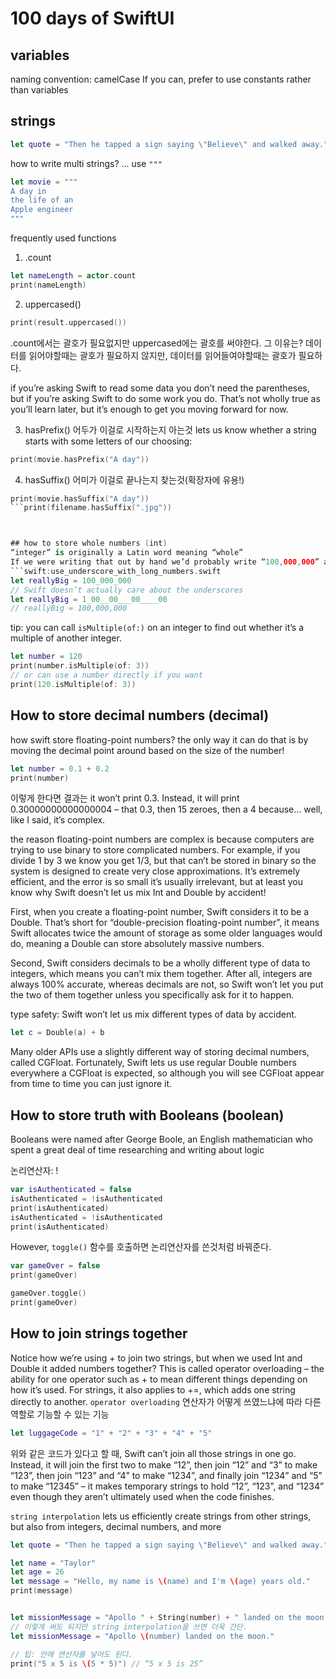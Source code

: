 # 100 days of SwiftUI

## variables
naming convention: camelCase
If you can, prefer to use constants rather than variables


## strings

```swift:backslash.swift
let quote = "Then he tapped a sign saying \"Believe\" and walked away."

```

how to write multi strings? ... use ```"""```
```swift:threeQuotes.swift
let movie = """
A day in
the life of an
Apple engineer
"""

```

frequently used functions
1. .count
```swift:count.swift
let nameLength = actor.count
print(nameLength)
```
2. uppercased()
```swift:uppercased.swift
print(result.uppercased())
```
.count에서는 괄호가 필요없지만 uppercased에는 괄호를 써야한다. 그 이유는?
데이터를 읽어야할때는 괄호가 필요하지 않지만, 데이터를 읽어들여야할때는 괄호가 필요하다.

if you’re asking Swift to read some data you don’t need the parentheses, but if you’re asking Swift to do some work you do. That’s not wholly true as you’ll learn later, but it’s enough to get you moving forward for now.


3. hasPrefix() 어두가 이걸로 시작하는지 아는것
lets us know whether a string starts with some letters of our choosing:
```swift:hasPrefix.swift
print(movie.hasPrefix("A day"))
```
4. hasSuffix() 어미가 이걸로 끝나는지 찾는것(확장자에 유용!)
```swift:hasPrefix.swift
print(movie.hasSuffix("A day"))
```print(filename.hasSuffix(".jpg"))



## how to store whole numbers (int)
“integer” is originally a Latin word meaning “whole”
If we were writing that out by hand we’d probably write “100,000,000” at which point it’s clear that the number is 100 million. Swift has something similar: you can use underscores, _, to break up numbers however you want.
```swift:use_underscore_with_long_numbers.swift
let reallyBig = 100_000_000
// Swift doesn’t actually care about the underscores
let reallyBig = 1_00__00___00____00
// reallyBig = 100,000,000
```

tip: you can call ```isMultiple(of:)``` on an integer to find out whether it’s a multiple of another integer.
```swift:isMultiple.swift
let number = 120
print(number.isMultiple(of: 3))
// or can use a number directly if you want
print(120.isMultiple(of: 3))
```

## How to store decimal numbers (decimal)
how swift store floating-point numbers? the only way it can do that is by moving the decimal point around based on the size of the number!
```swift
let number = 0.1 + 0.2
print(number)
```
이렇게 한다면 결과는 it won’t print 0.3. Instead, it will print 0.30000000000000004 – that 0.3, then 15 zeroes, then a 4 because… well, like I said, it’s complex.

the reason floating-point numbers are complex is because computers are trying to use binary to store complicated numbers. For example, if you divide 1 by 3 we know you get 1/3, but that can’t be stored in binary so the system is designed to create very close approximations. It’s extremely efficient, and the error is so small it’s usually irrelevant, but at least you know why Swift doesn’t let us mix Int and Double by accident!



First, when you create a floating-point number, Swift considers it to be a Double. That’s short for “double-precision floating-point number”, it means Swift allocates twice the amount of storage as some older languages would do, meaning a Double can store absolutely massive numbers. 

Second, Swift considers decimals to be a wholly different type of data to integers, which means you can’t mix them together. After all, integers are always 100% accurate, whereas decimals are not, so Swift won’t let you put the two of them together unless you specifically ask for it to happen.


type safety: Swift won’t let us mix different types of data by accident.

```swift
let c = Double(a) + b
```

Many older APIs use a slightly different way of storing decimal numbers, called CGFloat. Fortunately, Swift lets us use regular Double numbers everywhere a CGFloat is expected, so although you will see CGFloat appear from time to time you can just ignore it.



## How to store truth with Booleans (boolean)
Booleans were named after George Boole, an English mathematician who spent a great deal of time researching and writing about logic

논리연산자: !
```swift
var isAuthenticated = false
isAuthenticated = !isAuthenticated
print(isAuthenticated)
isAuthenticated = !isAuthenticated
print(isAuthenticated)

```

However, ```toggle()``` 함수를 호출하면 논리연산자를 쓴것처럼 바꿔준다.

```swift:toggle.swift
var gameOver = false
print(gameOver)

gameOver.toggle()
print(gameOver)

```

## How to join strings together
Notice how we’re using + to join two strings, but when we used Int and Double it added numbers together? This is called operator overloading – the ability for one operator such as + to mean different things depending on how it’s used. For strings, it also applies to +=, which adds one string directly to another.
```operator overloading``` 연산자가 어떻게 쓰였느냐에 따라 다른 역할로 기능할 수 있는 기능

```swift
let luggageCode = "1" + "2" + "3" + "4" + "5"
```
위와 같은 코드가 있다고 할 때, Swift can’t join all those strings in one go. Instead, it will join the first two to make “12”, then join “12” and “3” to make “123”, then join “123” and “4” to make “1234”, and finally join “1234” and “5” to make “12345” – it makes temporary strings to hold “12”, “123”, and “1234” even though they aren’t ultimately used when the code finishes.

```string interpolation``` lets us efficiently create strings from other strings, but also from integers, decimal numbers, and more
```swift:stringInterpolation.swift
let quote = "Then he tapped a sign saying \"Believe\" and walked away."

let name = "Taylor"
let age = 26
let message = "Hello, my name is \(name) and I'm \(age) years old."
print(message)


let missionMessage = "Apollo " + String(number) + " landed on the moon."
// 이렇게 써도 되지만 string interpolation을 쓰면 더욱 간단.
let missionMessage = "Apollo \(number) landed on the moon."

// 팁: 안에 연산자를 넣어도 된다.
print("5 x 5 is \(5 * 5)") // “5 x 5 is 25”
```


